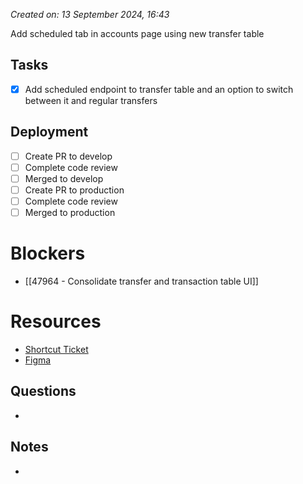 *Created on: 13 September 2024, 16:43*

Add scheduled tab in accounts page using new transfer table
## Tasks
- [x] Add scheduled endpoint to transfer table and an option to switch between it and regular transfers

## Deployment
- [ ] Create PR to develop
- [ ] Complete code review
- [ ] Merged to develop
- [ ] Create PR to production
- [ ] Complete code review
- [ ] Merged to production
# Blockers
- [[47964 - Consolidate transfer and transaction table UI]]
# Resources
- [Shortcut Ticket]()
- [Figma]()
## Questions
- 
## Notes
- 